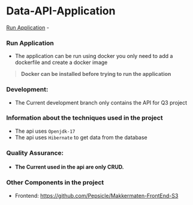 # Data-API-Application

[Run Application](#Run-Application) -

### Run Application

- The application can be run using docker you only need to add a dockerfile and create a docker image
> **Docker can be installed before trying to run the application**

### Development:

- The Current development branch only contains the API for Q3 project

### Information  about the techniques used in the project
- The api uses `Openjdk-17`
- The api uses  `Hibernate` to get data from the database

### Quality Assurance:

- #### The Current used in the api are only CRUD.

### Other Components in the project
- Frontend: https://github.com/Pepsicle/Makkermaten-FrontEnd-S3
